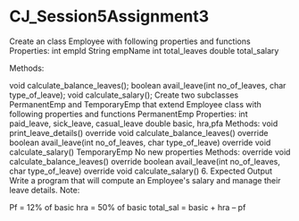 # CJ_Session5Assignment3

Create an class Employee with following properties and functions
Properties:
int empId
String empName int total_leaves double total_salary

Methods:
 
void calculate_balance_leaves(); boolean
avail_leave(int no_of_leaves, char type_of_leave); void calculate_salary();
Create two subclasses PermanentEmp and TemporaryEmp that extend Employee class with following properties and functions
PermanentEmp
Properties:
int paid_leave, sick_leave, casual_leave
double basic, hra,pfa
Methods: void print_leave_details() override void calculate_balance_leaves() override boolean avail_leave(int no_of_leaves, char type_of_leave) override void calculate_salary()
TemporaryEmp
No new properties
Methods: override void calculate_balance_leaves() override boolean avail_leave(int no_of_leaves, char type_of_leave) override void calculate_salary()
6. Expected Output
Write a program that will compute an Employee's salary and manage their leave details.
Note:
 
Pf = 12% of basic hra
= 50% of basic
total_sal = basic + hra – pf
